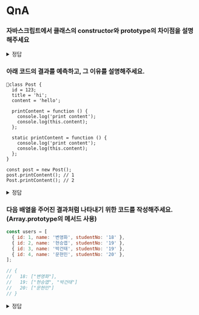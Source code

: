 # QnA

### 자바스크립트에서 클래스의 constructor와 prototype의 차이점을 설명해주세요

<details>
<summary>정답</summary>

- constructor (생성자)

  - 인스턴스가 생성될 때 호출되는 특별한 메서드
  - 인스턴스의 초기 상태를 설정하는 데 사용
  - 각 인스턴스마다 독립적인 값을 가짐

- prototype (프로토타입)
  - 모든 인스턴스가 공유하는 메서드와 프로퍼티를 정의
  - 메모리를 효율적으로 사용 가능
  - 한 번 정의된 메서드를 모든 인스턴스가 재사용

</details>

### 아래 코드의 결과를 예측하고, 그 이유를 설명해주세요.

```
class Post {
  id = 123;
  title = 'hi';
  content = 'hello';

  printContent = function () {
    console.log('print content');
    console.log(this.content);
  };

  static printContent = function () {
    console.log('print content');
    console.log(this.content);
  };
}

const post = new Post();
post.printContent(); // 1
Post.printContent(); // 2
```

<details>
<summary>정답</summary>

hello
undefined

</details>

### 다음 배열을 주어진 결과처럼 나타내기 위한 코드를 작성해주세요. (Array.prototype의 메서드 사용)

```javascript
const users = [
  { id: 1, name: '변영화', studentNo: '18' },
  { id: 2, name: '현승엽', studentNo: '19' },
  { id: 3, name: '박건태', studentNo: '19' },
  { id: 4, name: '문현민', studentNo: '20' },
];

// {
//   18: ["변영화"],
//   19: ["현승엽", "박건태"]
//   20: ["문현민"]
// }
```

<details>
<summary>정답</summary>

```js
const result = users.reduce((acc, user) => {
  if (!acc[user.studentNo]) {
    acc[user.studentNo] = [];
  }
  acc[user.studentNo].push(user.name);
  return acc;
}, {});
```

</details>
